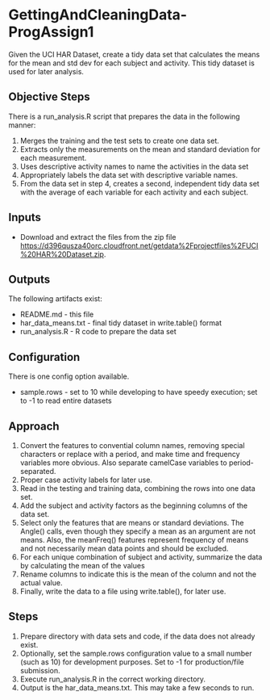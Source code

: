 # GettingAndCleaningData-ProgAssign1
Given the UCI HAR Dataset, create a tidy data set that calculates the means for the mean and std dev for each subject and activity.
This tidy dataset is used for later analysis.

## Objective Steps
There is a run_analysis.R script that prepares the data in the following manner:
 1. Merges the training and the test sets to create one data set.
 2. Extracts only the measurements on the mean and standard deviation for each measurement. 
 3. Uses descriptive activity names to name the activities in the data set
 4. Appropriately labels the data set with descriptive variable names. 
 5. From the data set in step 4, creates a second, independent tidy data set with the average of each variable for each activity and each subject.

## Inputs
 * Download and extract the files from the zip file https://d396qusza40orc.cloudfront.net/getdata%2Fprojectfiles%2FUCI%20HAR%20Dataset.zip.

## Outputs
The following artifacts exist:
 * README.md - this file
 * har_data_means.txt - final tidy dataset in write.table() format
 * run_analysis.R - R code to prepare the data set

## Configuration
There is one config option available.
 * sample.rows - set to 10 while developing to have speedy execution; set to -1 to read entire datasets

## Approach
 1. Convert the features to convential column names, removing special characters or replace with a period, and make time and frequency variables more obvious. Also separate camelCase variables to period-separated.
 2. Proper case activity labels for later use.
 3. Read in the testing and training data, combining the rows into one data set.
 4. Add the subject and activity factors as the beginning columns of the data set.
 5. Select only the features that are means or standard deviations. The Angle() calls, even though they specify a mean as an argument are not means. Also, the meanFreq() features represent frequency of means and not necessarily mean data points and should be excluded.
 6. For each unique combination of subject and activity, summarize the data by calculating the mean of the values
 7. Rename columns to indicate this is the mean of the column and not the actual value.
 8. Finally, write the data to a file using write.table(), for later use.

## Steps
 1. Prepare directory with data sets and code, if the data does not already exist.
 2. Optionally, set the sample.rows configuration value to a small number (such as 10) for development purposes. Set to -1 for production/file submission.
 3. Execute run_analysis.R in the correct working directory.
 4. Output is the har_data_means.txt. This may take a few seconds to run.
